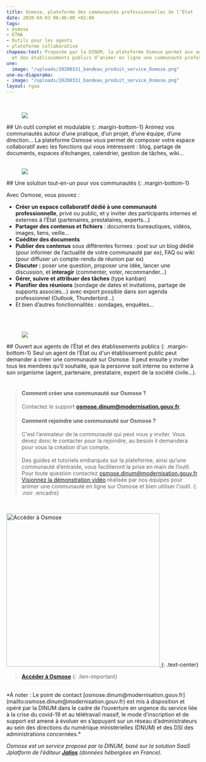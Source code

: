 ```yaml
---
title: Osmose, plateforme des communautés professionnelles de l’État
date: 2020-04-03 06:46:00 +02:00
tags:
- Osmose
- ETNA
- Outils pour les agents
- plateforme collaborative
chapeau-text: Proposée par la DINUM, la plateforme Osmose permet aux agents de l’État
  et des établissements publics d’animer en ligne une communauté professionnelle.
une:
  image: "/uploads/20200331_bandeau_produit_service_Osmose.png"
une-ou-diaporama:
- image: "/uploads/20200331_bandeau_produit_service_Osmose.png"
layout: rgaa
---
```


<br>

<figure class='image-left' style='width: 7%;'>
<img src="/uploads/swiss-army-knife_bleu.png"/>
</figure>## Un outil complet et modulable
{: .margin-bottom-1} 
Animez vos communautés autour d’une pratique, d’un projet, d’une équipe, d’une direction… La plateforme Osmose vous permet de composer votre espace collaboratif avec les fonctions qui vous intéressent : blog, partage de documents, espaces d’échanges, calendrier, gestion de tâches, wiki…
<br>
<br>



<figure class='image-left' style='width: 6%;'>
<img src="/uploads/picto-intervention.png"/>
</figure>## Une solution tout-en-un pour vos communautés
{: .margin-bottom-1}

Avec Osmose, vous pouvez :
* **Créer un espace collaboratif dédié à une communauté professionnelle**, privé ou public, et y inviter des participants internes et externes à l’État (partenaires, prestataires, experts…)
* **Partager des contenus et fichiers** : documents bureautiques, vidéos, images, liens, veille…
* **Coéditer des documents**
* **Publier des contenus** sous différentes formes : post sur un blog dédié (pour informer de l’actualité de votre communauté par ex), FAQ ou wiki (pour diffuser un compte-rendu de réunion par ex)
* **Discuter :** poser une question, proposer une idée, lancer une discussion, et **interagir** (commenter, voter, recommander...)
* **Gérer, suivre et attribuer des tâches** (type kanban)
* **Planifier des réunions** (sondage de dates et invitations, partage de supports associés…) avec export possible dans son agenda professionnel (Outlook, Thunderbird…)
* Et bien d’autres fonctionnalités : sondages, enquêtes…
<br>
<br>



<figure class='image-left' style='width: 6%;'>
<img src="/uploads/group-bleu.png"/>
</figure>## Ouvert aux agents de l’État et des établissements publics
{: .margin-bottom-1}
Seul un agent de l’État ou d'un établissement public peut demander à créer une communauté sur Osmose. Il peut ensuite y inviter tous les membres qu’il souhaite, que la personne soit interne ou externe à son organisme (agent, partenaire, prestataire, expert de la société civile…).
<br>
<br>


> #### Comment créer une communauté sur Osmose ?
> 
> Contactez le support [**osmose.dinum@modernisation.gouv.fr**](mailto:osmose.dinum@modernisation.gouv.fr).
> <br>	
> 
> #### Comment rejoindre une communauté sur Osmose ?
> 
> C'est l’animateur de la communauté qui peut vous y inviter. 
> Vous devez donc le contacter pour la rejoindre, au besoin il demandera pour vous la création d'un compte.
> <br>
> <br>
> Des guides et tutoriels embarqués sur la plateforme, ainsi qu’une communauté d’entraide, vous faciliteront la prise en main de l’outil. Pour toute question contactez [osmose.dinum@modernisation.gouv.fr](mailto:osmose.dinum@modernisation.gouv.fr).
> [Visionnez la démonstration vidéo](https://dai.ly/x7u6p1z) réalisée par nos équipes pour animer une communauté en ligne sur Osmose et bien utiliser l'outil.
{: .noir .encadre}

<br>

<a href="https://osmose.numerique.gouv.fr/"><img src="/uploads/capture-osmose-home2.png" width="400" alt="Accéder à Osmose"/>
</a>
{: .text-center}
> [**Accéder à Osmose**](https://osmose.numerique.gouv.fr/)
{: .lien-important}

<br>
*À noter : Le point de contact [osmose.dinum@modernisation.gouv.fr](mailto:osmose.dinum@modernisation.gouv.fr) est mis à disposition et opéré par la DINUM dans le cadre de l’ouverture en urgence du service liée à la crise du covid-19 et au télétravail massif,  le mode d’inscription et de support est amené à évoluer en s’appuyant sur un réseau d’administrateurs au sein des directions du numérique ministérielles (DNUM) et des DSI des administrations concernées.*

*Osmose est un service proposé par la DINUM, basé sur la solution SaaS Jplatform de l’éditeur [**Jalios**](https://www.jalios.com) (données hébergées en France).*